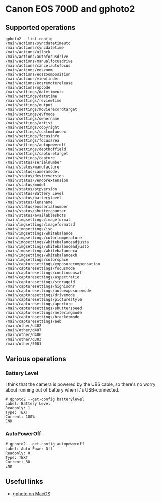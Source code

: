 # Canon EOS 700D and gphoto2

## Supported operations
```
gphoto2 --list-config
/main/actions/syncdatetimeutc
/main/actions/syncdatetime
/main/actions/uilock
/main/actions/autofocusdrive
/main/actions/manualfocusdrive
/main/actions/cancelautofocus
/main/actions/eoszoom
/main/actions/eoszoomposition
/main/actions/viewfinder
/main/actions/eosremoterelease
/main/actions/opcode
/main/settings/datetimeutc
/main/settings/datetime
/main/settings/reviewtime
/main/settings/output
/main/settings/movierecordtarget
/main/settings/evfmode
/main/settings/ownername
/main/settings/artist
/main/settings/copyright
/main/settings/customfuncex
/main/settings/focusinfo
/main/settings/focusarea
/main/settings/autopoweroff
/main/settings/depthoffield
/main/settings/capturetarget
/main/settings/capture
/main/status/serialnumber
/main/status/manufacturer
/main/status/cameramodel
/main/status/deviceversion
/main/status/vendorextension
/main/status/model
/main/status/ptpversion
/main/status/Battery Level
/main/status/batterylevel
/main/status/lensname
/main/status/eosserialnumber
/main/status/shuttercounter
/main/status/availableshots
/main/imgsettings/imageformat
/main/imgsettings/imageformatsd
/main/imgsettings/iso
/main/imgsettings/whitebalance
/main/imgsettings/colortemperature
/main/imgsettings/whitebalanceadjusta
/main/imgsettings/whitebalanceadjustb
/main/imgsettings/whitebalancexa
/main/imgsettings/whitebalancexb
/main/imgsettings/colorspace
/main/capturesettings/exposurecompensation
/main/capturesettings/focusmode
/main/capturesettings/continuousaf
/main/capturesettings/aspectratio
/main/capturesettings/storageid
/main/capturesettings/highisonr
/main/capturesettings/autoexposuremode
/main/capturesettings/drivemode
/main/capturesettings/picturestyle
/main/capturesettings/aperture
/main/capturesettings/shutterspeed
/main/capturesettings/meteringmode
/main/capturesettings/bracketmode
/main/capturesettings/aeb
/main/other/d402
/main/other/d407
/main/other/d406
/main/other/d303
/main/other/5001
```

## Various operations

### Battery Level
I think that the camera is powered by the UBS cable, so there's no worry about running out of battery when it's USB-connected.
```
# gphoto2 --get-config batterylevel
Label: Battery Level
Readonly: 1
Type: TEXT
Current: 100%
END
```
### AutoPowerOff

```
# gphoto2 --get-config autopoweroff
Label: Auto Power Off
Readonly: 0
Type: TEXT
Current: 30
END
```
## Useful links
* [gphoto on MacOS](http://photolifetoys.blogspot.com/2012/08/control-your-camera-with-gphoto2-via.html)
